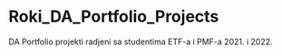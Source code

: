# Roki_DA_Portfolio_Projects
DA Portfolio projekti radjeni sa studentima ETF-a i PMF-a 2021. i 2022.
